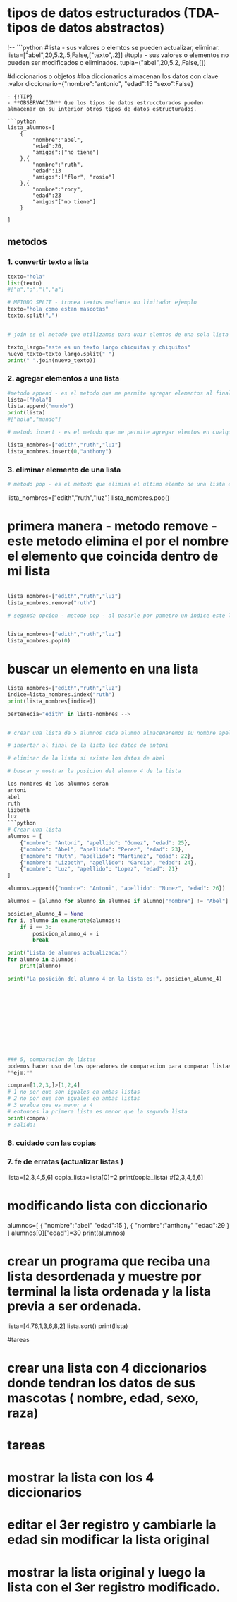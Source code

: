 # tipos de datos estructurados (TDA- tipos de datos abstractos)
!-- ```python
#lista - sus valores o elemtos se pueden actualizar, eliminar.
lista=["abel",20,5.2,.5,False,["texto",.2]]
#tupla - sus valores o elementos no pueden ser modificados o eliminados.
tupla=("abel",20,5.2,,False,[])

#diccionarios o objetos 
#loa diccionarios almacenan los datos con clave :valor
diccionario={"nombre":"antonio", "edad":15 "sexo":False}
```
- {!TIP}
- **OBSERVACION** Que los tipos de datos estruccturados pueden almacenar en su interior otros tipos de datos estructurados.

```python
lista_alumnos=[
    {
        "nombre":"abel",
        "edad":20,
        "amigos":["no tiene"]
    },{
        "nombre":"ruth",
        "edad":13
        "amigos":["flor", "rosio"]
    },{
        "nombre":"rony",
        "edad":23
        "amigos"["no tiene"]
    }

]
```
## metodos 
### 1. convertir texto a lista 
```python
texto="hola"
list(texto)
#["h","o","l","a"]

# METODO SPLIT - trocea textos mediante un limitador ejemplo 
texto="hola como estan mascotas"
texto.split(",")


# join es el metodo que utilizamos para unir elemtos de una sola lista 

texto_largo="este es un texto largo chiquitas y chiquitos"
nuevo_texto=texto_largo.split(" ")
print(" ".join(nuevo_texto))

```
### 2. agregar elementos a una lista 
```python
#metodo append - es el metodo que me permite agregar elementos al final de una lista 
lista=["hola"]
lista.append("mundo")
print(lista)
#["hola","mundo"]

# metodo insert - es el metodo que me permite agregar elemtos en cualquier ubicacion de mi lista 

lista_nombres=["edith","ruth","luz"]
lista_nombres.insert(0,"anthony")
```

### 3. eliminar elemento de una lista 
```python
# metodo pop - es el metodo que elimina el ultimo elemto de una lista es el contrario de append.
``` 

lista_nombres=["edith","ruth","luz"]
lista_nombres.pop()

# primera manera - metodo remove - este metodo elimina el por el nombre  el elemento que coincida dentro de mi lista 

```python

lista_nombres=["edith","ruth","luz"]
lista_nombres.remove("ruth")

# segunda opcion - metodo pop - al pasarle por pametro un indice este lo elima de la lista.


lista_nombres=["edith","ruth","luz"]
lista_nombres.pop(0)
```

# buscar un elemento en una lista 
```python 
lista_nombres=["edith","ruth","luz"]
indice=lista_nombres.index("ruth")
print(lista_nombres[indice])

pertenecia="edith" in lista-nombres -->


# crear una lista de 5 alumnos cada alumno almacenaremos su nombre apellido y edad 

# insertar al final de la lista los datos de antoni 

# eliminar de la lista si existe los datos de abel

# buscar y mostrar la posicion del alumno 4 de la lista 

los nombres de los alumnos seran 
antoni
abel
ruth
lizbeth
luz
```python
# Crear una lista 
alumnos = [
    {"nombre": "Antoni", "apellido": "Gomez", "edad": 25},
    {"nombre": "Abel", "apellido": "Perez", "edad": 23},
    {"nombre": "Ruth", "apellido": "Martinez", "edad": 22},
    {"nombre": "Lizbeth", "apellido": "Garcia", "edad": 24},
    {"nombre": "Luz", "apellido": "Lopez", "edad": 21}
]

alumnos.append({"nombre": "Antoni", "apellido": "Nunez", "edad": 26})

alumnos = [alumno for alumno in alumnos if alumno["nombre"] != "Abel"]

posicion_alumno_4 = None
for i, alumno in enumerate(alumnos):
    if i == 3:  
        posicion_alumno_4 = i
        break

print("Lista de alumnos actualizada:")
for alumno in alumnos:
    print(alumno)

print("La posición del alumno 4 en la lista es:", posicion_alumno_4)












### 5, comparacion de listas
podemos hacer uso de los operadores de comparacion para comparar listas 
**ejm:** 

compra=[1,2,3,]>[1,2,4]
# 1 no por que son iguales en ambas listas
# 2 no por que son iguales en ambas listas 
# 3 evalua que es menor a 4 
# entonces la primera lista es menor que la segunda lista 
print(compra)
# salida:
```
### 6. cuidado con las copias
### 7. fe de erratas (actualizar listas )
lista=[2,3,4,5,6]
copia_lista=lista[0]=2
print(copia_lista)
#[2,3,4,5,6]
# modificando lista con diccionario 
alumnos=[
    { 
        "nombre":"abel"
        "edad":15
    },
    {
        "nombre":"anthony"
        "edad":29
    }
]
alumnos[0]["edad"]=30
print(alumnos)
# crear un programa que reciba una lista desordenada y muestre por terminal la lista ordenada y la lista previa a ser ordenada.
lista=[4,76,1,3,6,8,2]
lista.sort()
print(lista)

#tareas
# crear una lista con 4 diccionarios donde tendran los datos de sus mascotas ( nombre, edad, sexo, raza)
# tareas 
# mostrar la lista con los 4 diccionarios
# editar el 3er registro y cambiarle la edad sin modificar la lista original
# mostrar la lista original y luego la lista con el 3er registro modificado.